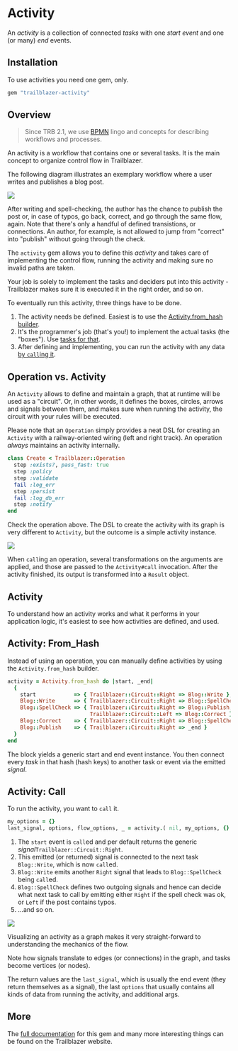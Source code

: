 # Activity

An _activity_ is a collection of connected _tasks_ with one _start event_ and one (or many) _end_ events.

## Installation

To use activities you need one gem, only.

```ruby
gem "trailblazer-activity"
```

## Overview

> Since TRB 2.1, we use [BPMN](http://www.bpmn.org/) lingo and concepts for describing workflows and processes.

An activity is a workflow that contains one or several tasks. It is the main concept to organize control flow in Trailblazer.

The following diagram illustrates an exemplary workflow where a user writes and publishes a blog post.

<img src="http://trb.to/images/diagrams/blog-bpmn1.png">

After writing and spell-checking, the author has the chance to publish the post or, in case of typos, go back, correct, and go through the same flow, again. Note that there's only a handful of defined transistions, or connections. An author, for example, is not allowed to jump from "correct" into "publish" without going through the check.

The `activity` gem allows you to define this *activity* and takes care of implementing the control flow, running the activity and making sure no invalid paths are taken.

Your job is solely to implement the tasks and deciders put into this activity - Trailblazer makes sure it is executed it in the right order, and so on.

To eventually run this activity, three things have to be done.

1. The activity needs be defined. Easiest is to use the [Activity.from_hash builder](#activity-fromhash).
2. It's the programmer's job (that's you!) to implement the actual tasks (the "boxes"). Use [tasks for that](#task).
3. After defining and implementing, you can run the activity with any data [by `call`ing it](#activity-call).

## Operation vs. Activity

An `Activity` allows to define and maintain a graph, that at runtime will be used as a "circuit". Or, in other words, it defines the boxes, circles, arrows and signals between them, and makes sure when running the activity, the circuit with your rules will be executed.

Please note that an `Operation` simply provides a neat DSL for creating an `Activity` with a railway-oriented wiring (left and right track). An operation _always_ maintains an activity internally.

```ruby
class Create < Trailblazer::Operation
  step :exists?, pass_fast: true
  step :policy
  step :validate
  fail :log_err
  step :persist
  fail :log_db_err
  step :notify
end
```

Check the operation above. The DSL to create the activity with its graph is very different to `Activity`, but the outcome is a simple activity instance.

<img src="http://trb.to/images/graph/op-vs-activity.png">

When `call`ing an operation, several transformations on the arguments are applied, and those are passed to the `Activity#call` invocation. After the activity finished, its output is transformed into a `Result` object.

## Activity

To understand how an activity works and what it performs in your application logic, it's easiest to see how activities are defined, and used.

## Activity: From_Hash

Instead of using an operation, you can manually define activities by using the `Activity.from_hash` builder.

```ruby
activity = Activity.from_hash do |start, _end|
  {
    start            => { Trailblazer::Circuit::Right => Blog::Write },
    Blog::Write      => { Trailblazer::Circuit::Right => Blog::SpellCheck },
    Blog::SpellCheck => { Trailblazer::Circuit::Right => Blog::Publish,
                          Trailblazer::Circuit::Left => Blog::Correct },
    Blog::Correct    => { Trailblazer::Circuit::Right => Blog::SpellCheck },
    Blog::Publish    => { Trailblazer::Circuit::Right => _end }
  }
end
```


The block yields a generic start and end event instance. You then connect every _task_ in that hash (hash keys) to another task or event via the emitted _signal_.

## Activity: Call

To run the activity, you want to `call` it.

```ruby
my_options = {}
last_signal, options, flow_options, _ = activity.( nil, my_options, {} )
```

1. The `start` event is `call`ed and per default returns the generic _signal_`Trailblazer::Circuit::Right`.
2. This emitted (or returned) signal is connected to the next task `Blog::Write`, which is now `call`ed.
3. `Blog::Write` emits another `Right` signal that leads to `Blog::SpellCheck` being `call`ed.
4. `Blog::SpellCheck` defines two outgoing signals and hence can decide what next task to call by emitting either `Right` if the spell check was ok, or `Left` if the post contains typos.
5. ...and so on.

<img src="http://trb.to/images/graph/blogpost-activity.png">

Visualizing an activity as a graph makes it very straight-forward to understanding the mechanics of the flow.


Note how signals translate to edges (or connections) in the graph, and tasks become vertices (or nodes).

The return values are the `last_signal`, which is usually the end event (they return themselves as a signal), the last `options` that usually contains all kinds of data from running the activity, and additional args.

## More

The [full documentation](http://trb.to/gems/activity/0.2/api.html) for this gem and many more interesting things can be found on the Trailblazer website.
